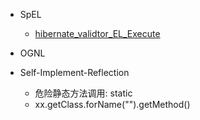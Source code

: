 
- SpEL
   - [hibernate_validtor_EL_Execute](https://kevinsa.com/2020/06/17/hibernate-validtor-EL-Execute/)

- OGNL

- Self-Implement-Reflection
  - 危险静态方法调用: static
  - xx.getClass.forName("").getMethod()
